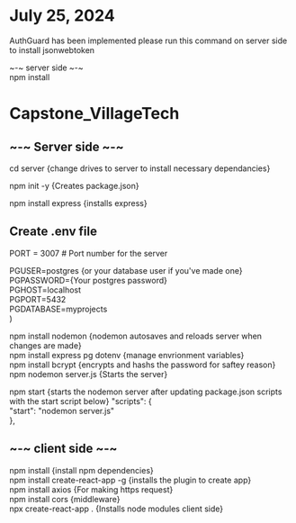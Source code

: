 # July 25, 2024
AuthGuard has been implemented please run this command on server side to install jsonwebtoken

~-~ server side ~-~<br>
npm install<br>

# Capstone_VillageTech

## ~-~ Server side ~-~

cd server {change drives to server to install necessary dependancies}<br>

npm init -y {Creates package.json}<br>

npm install express {installs express}<br>

## Create .env file <br>
PORT = 3007 # Port number for the server<br>

PGUSER=postgres {or your database user if you've made one}<br>
PGPASSWORD={Your postgres password}<br>
PGHOST=localhost<br>
PGPORT=5432<br>
PGDATABASE=myprojects<br>
)

npm install nodemon {nodemon autosaves and reloads server when changes are made}<br>
npm install express pg dotenv {manage envrionment variables}<br>
npm install bcrypt {encrypts and hashs the password for saftey reason}<br>
npm nodemon server.js {Starts the server}<br>

npm start {starts the nodemon server after updating package.json scripts with the start script below}
"scripts": {<br>
"start": "nodemon server.js"<br>
},<br>

## ~-~ client side ~-~
npm install {install npm dependencies}<br>
npm install create-react-app -g  {installs the plugin to create app}<br>
npm install axios {For making https request}<br>
npm install cors {middleware}<br>
npx create-react-app . {Installs node modules client side}<br>
